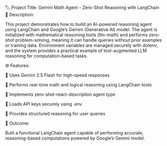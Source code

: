 🏷️ Project Title: Gemini Math Agent – Zero-Shot Reasoning with LangChain
📖 Description:

This project demonstrates how to build an AI-powered reasoning agent using LangChain and Google’s Gemini (Generative AI) model.
The agent is initialized with mathematical reasoning tools (llm-math) and performs zero-shot problem-solving, meaning it can handle queries without prior examples or training data.
Environment variables are managed securely with dotenv, and the system provides a practical example of tool-augmented LLM reasoning for computation-based tasks.

⚙️ Features:

🤖 Uses Gemini 2.5 Flash for high-speed responses

🧮 Performs real-time math and logical reasoning using LangChain tools

🧠 Implements zero-shot-react-description agent type

🔐 Loads API keys securely using .env

💬 Provides structured reasoning for user queries

🚀 Outcome:

Built a functional LangChain agent capable of performing accurate, reasoning-based computations powered by Google’s Gemini model.
